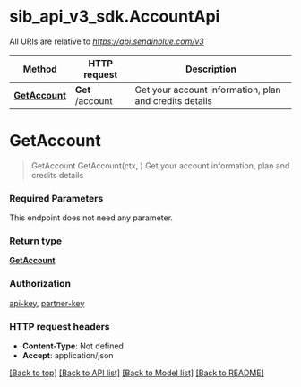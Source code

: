 # sib_api_v3_sdk.AccountApi

All URIs are relative to *https://api.sendinblue.com/v3*

Method | HTTP request | Description
------------- | ------------- | -------------
[**GetAccount**](AccountApi.md#GetAccount) | **Get** /account | Get your account information, plan and credits details

# **GetAccount**
> GetAccount GetAccount(ctx, )
Get your account information, plan and credits details

### Required Parameters
This endpoint does not need any parameter.

### Return type

[**GetAccount**](getAccount.md)

### Authorization

[api-key](../README.md#api-key), [partner-key](../README.md#partner-key)

### HTTP request headers

 - **Content-Type**: Not defined
 - **Accept**: application/json

[[Back to top]](#) [[Back to API list]](../README.md#documentation-for-api-endpoints) [[Back to Model list]](../README.md#documentation-for-models) [[Back to README]](../README.md)

